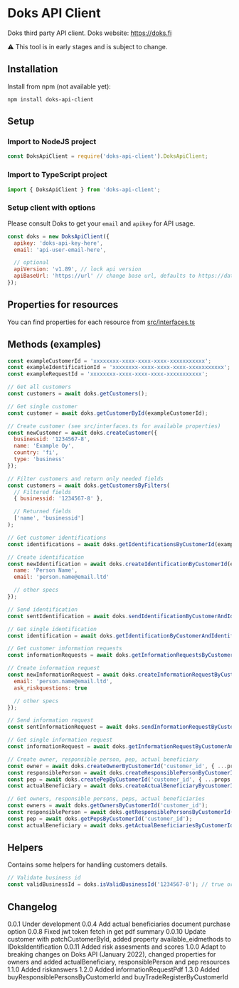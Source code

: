 # Doks API Client

Doks third party API client. Doks website: https://doks.fi

:warning: This tool is in early stages and is subject to change.

## Installation

Install from npm (not available yet):

```
npm install doks-api-client
```

## Setup

### Import to NodeJS project

```javascript
const DoksApiClient = require('doks-api-client').DoksApiClient;
```

### Import to TypeScript project

```javascript
import { DoksApiClient } from 'doks-api-client';
```

### Setup client with options

Please consult Doks to get your `email` and `apikey` for API usage.

```javascript
const doks = new DoksApiClient({
  apikey: 'doks-api-key-here',
  email: 'api-user-email-here',

  // optional
  apiVersion: 'v1.89', // lock api version
  apiBaseUrl: 'https://url' // change base url, defaults to https://data.doks.fi/api
});
```

## Properties for resources

You can find properties for each resource from [src/interfaces.ts](src/interfaces.ts)

## Methods (examples)

```javascript
const exampleCustomerId = 'xxxxxxxx-xxxx-xxxx-xxxx-xxxxxxxxxxx';
const exampleIdentificationId = 'xxxxxxxx-xxxx-xxxx-xxxx-xxxxxxxxxxx';
const exampleRequestId = 'xxxxxxxx-xxxx-xxxx-xxxx-xxxxxxxxxxx';

// Get all customers
const customers = await doks.getCustomers();

// Get single customer
const customer = await doks.getCustomerById(exampleCustomerId);

// Create customer (see src/interfaces.ts for available properties)
const newCustomer = await doks.createCustomer({
  businessid: '1234567-8',
  name: 'Example Oy',
  country: 'fi',
  type: 'business'
});

// Filter customers and return only needed fields
const customers = await doks.getCustomersByFilters(
  // Filtered fields
  { businessid: '1234567-8' },

  // Returned fields
  ['name', 'businessid']
);

// Get customer identifications
const identifications = await doks.getIdentificationsByCustomerId(exampleCustomerId);

// Create identification
const newIdentification = await doks.createIdentificationByCustomerId(exampleCustomerId, {
  name: 'Person Name',
  email: 'person.name@email.ltd'

  // other specs
});

// Send identification
const sentIdentification = await doks.sendIdentificationByCustomerAndIdentificationId(exampleCustomerId, newIdentification.id);

// Get single identification
const identification = await doks.getIdentificationByCustomerAndIdentificationId(exampleCustomerId, newIdentification.id);

// Get customer information requests
const informationRequests = await doks.getInformationRequestsByCustomerId(exampleCustomerId);

// Create information request
const newInformationRequest = await doks.createInformationRequestByCustomerId(exampleCustomerId, {
  email: 'person.name@email.ltd',
  ask_riskquestions: true

  // other specs
});

// Send information request
const sentInformationRequest = await doks.sendInformationRequestByCustomerAndIdentificationId(exampleCustomerId, newInformationRequest.id);

// Get single information request
const informationRequest = await doks.getInformationRequestByCustomerAndIdentificationId(exampleCustomerId, newInformationRequest.id);

// Create owner, responsible person, pep, actual beneficiary
const owner = await doks.createOwnerByCustomerId('customer_id', { ...props });
const responsiblePerson = await doks.createResponsiblePersonByCustomerId('customer_id', { ...props });
const pep = await doks.createPepByCustomerId('customer_id', { ...props });
const actualBeneficiary = await doks.createActualBeneficiaryBycustomerId('customer_id', { ...props });

// Get owners, responsible persons, peps, actual beneficiaries
const owners = await doks.getOwnersByCustomerId('customer_id');
const responsiblePerson = await doks.getResponsiblePersonsByCustomerId('customer_id');
const pep = await doks.getPepsByCustomerId('customer_id');
const actualBeneficiary = await doks.getActualBeneficiariesByCustomerId('customer_id');
```

## Helpers

Contains some helpers for handling customers details.

```javascript
// Validate business id
const validBusinessId = doks.isValidBusinessId('1234567-8'); // true or false
```

## Changelog

0.0.1 Under development
0.0.4 Add actual beneficiaries document purchase option
0.0.8 Fixed jwt token fetch in get pdf summary
0.0.10 Update customer with patchCustomerById, added property available_eidmethods to IDoksIdentification
0.0.11 Added risk assesments and scores
1.0.0 Adapt to breaking changes on Doks API (January 2022), changed properties for owners and added actualBeneficiary, responsiblePerson and pep resources
1.1.0 Added riskanswers
1.2.0 Added informationRequestPdf
1.3.0 Added buyResponsiblePersonsByCustomerId and buyTradeRegisterByCustomerId
